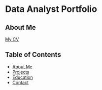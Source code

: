 # Data Analyst Portfolio
## About Me
[My CV]()

## Table of Contents
- [About Me](https://github.com/ZoeyYost/ZY-Portfolio/blob/main/README.md#about-me)
- [Projects]()
- [Education]()  
- [Contact]()
